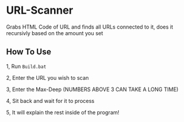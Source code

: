 # URL-Scanner
Grabs HTML Code of URL and finds all URLs connected to it, does it recursivly based on the amount you set

## How To Use
1, Run `Build.bat`

2, Enter the URL you wish to scan

3, Enter the Max-Deep (NUMBERS ABOVE 3 CAN TAKE A LONG TIME)

4, Sit back and wait for it to process

5, It will explain the rest inside of the program!
